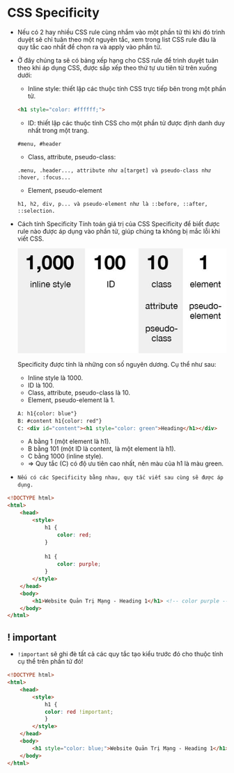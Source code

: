 # CSS Specificity

- Nếu có 2 hay nhiều CSS rule cùng nhắm vào một phần tử thì khi đó trình duyệt sẽ chỉ tuân theo một nguyên tắc, xem trong list CSS rule đâu là quy tắc cao nhất để chọn ra và apply vào phần tử.

- Ở đây chúng ta sẽ có bảng xếp hạng cho CSS rule để trình duyệt tuân theo khi áp dụng CSS, được sắp xếp theo thứ tự ưu tiên từ trên xuống dưới:

    + Inline style: thiết lập các thuộc tính CSS trực tiếp bên trong một phần tử.
    ```html
    <h1 style="color: #ffffff;">
    ```
    + ID: thiết lập các thuộc tính CSS cho một phần tử được định danh duy nhất trong một trang.
    ```
    #menu, #header
    ```
    + Class, attribute, pseudo-class: 
    ```
    .menu, .header..., attribute như a[target] và pseudo-class như :hover, :focus...
    ```
    + Element, pseudo-element
    ```
    h1, h2, div, p... và pseudo-element như là ::before, ::after, ::selection.
    ```
- Cách tính Specificity
    Tính toán giá trị của CSS Specificity để biết được rule nào được áp dụng vào phần tử, giúp chúng ta không bị mắc lỗi khi viết CSS.

    ![specificity](../img/specificity.jpeg)

    Specificity được tính là những con số nguyên dương. Cụ thể như sau:

    + Inline style là 1000.
    + ID là 100.
    + Class, attribute, pseudo-class là 10.
    + Element, pseudo-element là 1.
    ```html
    A: h1{color: blue"}
    B: #content h1{color: red"}
    C: <div id="content"><h1 style="color: green">Heading</h1></div>
    ```
    + A bằng 1 (một element là h1).
    + B bằng 101 (một ID là content, là một element là h1).
    + C bằng 1000 (inline style).
    + => Quy tắc (C) có độ ưu tiên cao nhất, nên màu của h1 là màu green.
- `Nếu có các Specificity bằng nhau, quy tắc viết sau cùng sẽ được áp dụng.`
```html
<!DOCTYPE html>
<html>
    <head>
        <style>
            h1 {
                color: red;
            }

            h1 {
                color: purple;
            }
        </style>
    </head>
    <body>
        <h1>Website Quản Trị Mạng - Heading 1</h1> <!-- color purple -->
    </body>
</html>
```
## ! important
- `!important` sẽ ghi đè tất cả các quy tắc tạo kiểu trước đó cho thuộc tính cụ thể trên phần tử đó!
```html
<!DOCTYPE html>
<html>
    <head>
        <style>
            h1 {
            color: red !important;
            }
        </style>
    </head>
    <body>
        <h1 style="color: blue;">Website Quản Trị Mạng - Heading 1</h1>  <!-- color red -->
    </body>
</html>
```
    


